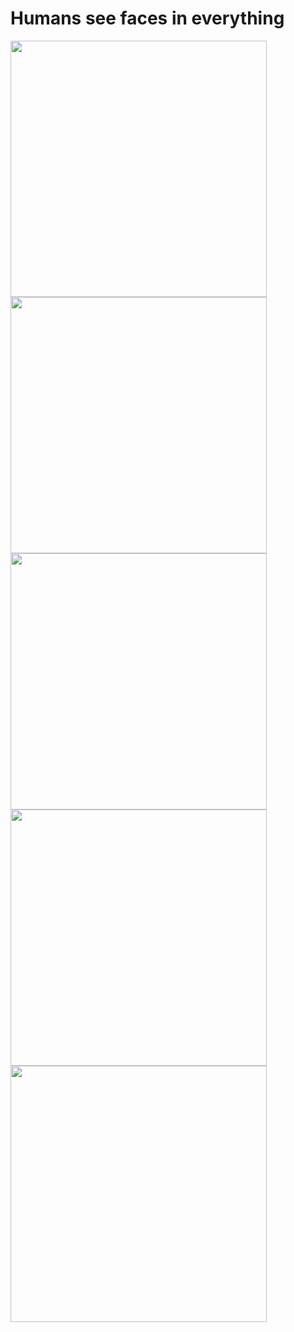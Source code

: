 # Humans see faces in everything

<img src=".pix/milk_outbreak1.avif" style="width:410px; height: auto;">
<img src=".pix/milk_outbreak2.avif" style="width:410px; height: auto;">
<img src=".pix/cobson.avif" style="width:410px; height: auto;">
<img src=".pix/bottle_shadow_face.avif" style="width:410px; height: auto;">


<img src=".pix/dentist_light_face.webp" style="width:410px; height: auto;">
